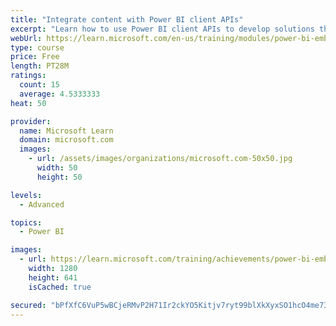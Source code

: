 ```yaml
---
title: "Integrate content with Power BI client APIs"
excerpt: "Learn how to use Power BI client APIs to develop solutions that respond to subscribable events and interact with Power BI content."
webUrl: https://learn.microsoft.com/en-us/training/modules/power-bi-embedded-integrate/
type: course
price: Free
length: PT28M
ratings:
  count: 15
  average: 4.5333333
heat: 50

provider:
  name: Microsoft Learn
  domain: microsoft.com
  images:
    - url: /assets/images/organizations/microsoft.com-50x50.jpg
      width: 50
      height: 50

levels:
  - Advanced

topics:
  - Power BI

images:
  - url: https://learn.microsoft.com/training/achievements/power-bi-embedded-integrate-social.png
    width: 1280
    height: 641
    isCached: true

secured: "bPfXfC6VuP5wBCjeRMvP2H71Ir2ckYO5Kitjv7ryt99blXkXyxSO1hcO4me73hZbfjr+RpkqHASE9Ua47Jn/gHaQNXbUdrRC6qGVAieDtFBXFTQ/CaKCiI5CktkqG+bQltXqPJR8nkEcj0V+XR/6aeWc/m7mkLpgppk9eYJS3RYFqNoWiYXoG7RRuOcd4Ix7kfnybVtvDXuBkTLKqo+mIEEyUJtFVfdGJOPYQQOycVduaPDlF/svtTXBWcYDwhY51zvbhPLeRbSepDq1zQqLiB1kSCK0KJm5QUw4UL2WVVt+BY1TGiX0ladIcEWNN3o9Ofv+xJVlNuXH164KkdOfyN2Yr0kgpd8v6YIUg6MysiinqkvxaiG6cBaFqBuXwLzd631NfeDikVtodL6O71g8WtGm54pk5Mp78TL8WTcihws=;nrBebi2JERU6121OaQAGcw=="
---
```


